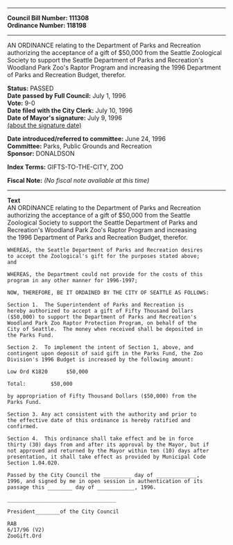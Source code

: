 * * * * *  
  
**Council Bill Number: [](#h0)[](#h2)111308**   
**Ordinance Number: 118198**  
  
* * * * *  
  
AN ORDINANCE relating to the Department of Parks and Recreation authorizing the acceptance of a gift of $50,000 from the Seattle Zoological Society to support the Seattle Department of Parks and Recreation's Woodland Park Zoo's Raptor Program and increasing the 1996 Department of Parks and Recreation Budget, therefor.  
  
**Status:** PASSED   
**Date passed by Full Council:** July 1, 1996   
**Vote:** 9-0   
**Date filed with the City Clerk:** July 10, 1996   
**Date of Mayor's signature:** July 9, 1996   
[(about the signature date)](/~public/approvaldate.htm)   
  
  
**Date introduced/referred to committee:** June 24, 1996   
**Committee:** Parks, Public Grounds and Recreation   
**Sponsor:** DONALDSON   
  
**Index Terms:** GIFTS-TO-THE-CITY, ZOO  
  
**Fiscal Note:** *(No fiscal note available at this time)*  
  
* * * * *  
  
**Text**  
    AN ORDINANCE relating to the Department of Parks and Recreation  
    authorizing the acceptance of a gift of $50,000 from the Seattle  
    Zoological Society to support the Seattle Department of Parks and  
    Recreation's Woodland Park Zoo's Raptor Program and increasing  
    the 1996 Department of Parks and Recreation  Budget, therefor.  
  
    WHEREAS, the Seattle Department of Parks and Recreation desires  
    to accept the Zoological's gift for the purposes stated above;  
    and  
  
    WHEREAS, the Department could not provide for the costs of this  
    program in any other manner for 1996-1997;  
  
    NOW, THEREFORE, BE IT ORDAINED BY THE CITY OF SEATTLE AS FOLLOWS:  
  
    Section 1.  The Superintendent of Parks and Recreation is  
    hereby authorized to accept a gift of Fifty Thousand Dollars  
    ($50,000) to support the Department of Parks and Recreation's  
    Woodland Park Zoo Raptor Protection Program, on behalf of the  
    City of Seattle.  The money when received shall be deposited in  
    the Parks Fund.  
  
    Section 2.  To implement the intent of Section 1, above, and  
    contingent upon deposit of said gift in the Parks Fund, the Zoo  
    Division's 1996 Budget is increased by the following amount:  
  
    Low Ord K1820      $50,000  
  
    Total:        $50,000  
  
    by appropriation of Fifty Thousand Dollars ($50,000) from the  
    Parks Fund.  
  
    Section 3. Any act consistent with the authority and prior to  
    the effective date of this ordinance is hereby ratified and  
    confirmed.  
  
    Section 4.  This ordinance shall take effect and be in force  
    thirty (30) days from and after its approval by the Mayor, but if  
    not approved and returned by the Mayor within ten (10) days after  
    presentation, it shall take effect as provided by Municipal Code  
    Section 1.04.020.  
  
    Passed by the City Council the _________ day of _____________,  
    1996, and signed by me in open session in authentication of its  
    passage this ________ day of ____________, 1996.  
  
    ___________________________________  
  
    President________of the City Council  
  
    RAB  
    6/17/96 (V2)  
    ZooGift.Ord  

